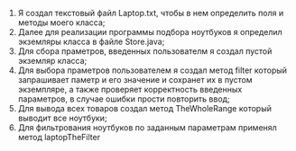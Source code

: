 1) Я создал текстовый файл Laptop.txt, чтобы в нем определить поля и методы моего класса;
2) Далее для реализации программы подбора ноутбуков я определил экземляры класса в файле Store.java;
3) Для сбора праметров, введенных пользователм я создал пустой экземляр класса;
4) Для выбора праметров пользователем я создал метод filter который запрашивает паметр и его значение и сохранет их в пустом экземпляре, а также проверяет корректность введенных параметров, в случае ошибки прости повторить ввод;
5) Для вывода всех товаров создал метод TheWholeRange который выводит все ноутбуки;
6) Для фильтрования ноутбуков по заданным параметрам применял метод laptopTheFilter